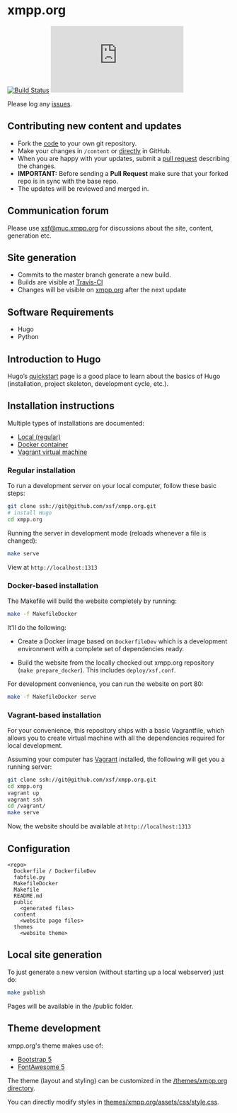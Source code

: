 # xmpp.org

[![Build Status](https://app.travis-ci.com/xsf/xmpp.org.svg?branch=master)](https://app.travis-ci.com/xsf/xmpp.org)
[![Docker Build Status](https://img.shields.io/docker/cloud/build/xmppxsf/xmpp.org)](https://hub.docker.com/r/xmppxsf/xmpp.org/builds/)

Please log any [issues](https://github.com/xsf/xmpp.org/issues/new).

## Contributing new content and updates

* Fork the [code](https://github.com/xsf/xmpp.org/fork) to your own git repository.
* Make your changes in `/content` or [directly](https://github.com/xsf/xmpp.org/tree/master/content) in GitHub.
* When you are happy with your updates, submit a [pull request](https://github.com/xsf/xmpp.org/pulls) describing the changes.
* **IMPORTANT:** Before sending a **Pull Request** make sure that your forked repo is in sync with the base repo.
* The updates will be reviewed and merged in.

## Communication forum

Please use [xsf@muc.xmpp.org](xmpp:xsf@muc.xmpp.org?join) for discussions about the site, content, generation etc.

## Site generation

* Commits to the master branch generate a new build.
* Builds are visible at [Travis-CI](https://app.travis-ci.com/github/xsf/xmpp.org/builds)
* Changes will be visible on [xmpp.org](https://xmpp.org) after the next update

## Software Requirements

* Hugo
* Python

## Introduction to Hugo

Hugo’s [quickstart](https://gohugo.io/getting-started/quick-start/) page is a good place to learn about the basics of Hugo (installation, project skeleton, development cycle, etc.).

## Installation instructions

Multiple types of installations are documented:

* [Local (regular)](#regular-installation)
* [Docker container](#docker-based-installation)
* [Vagrant virtual machine](#vagrant-based-installation)

### Regular installation

To run a development server on your local computer, follow these basic steps:

```bash
git clone ssh://git@github.com/xsf/xmpp.org.git
# install Hugo
cd xmpp.org
```

Running the server in development mode (reloads whenever a file is changed):

```bash
make serve
```

View at `http://localhost:1313`

### Docker-based installation

The Makefile will build the website completely by running:

```bash
make -f MakefileDocker
```

It'll do the following:

* Create a Docker image based on `DockerfileDev` which is a development environment with a complete set of dependencies ready.

* Build the website from the locally checked out xmpp.org repository (`make prepare_docker`). This includes `deploy/xsf.conf`.

For development convenience, you can run the website on port 80:

```bash
make -f MakefileDocker serve
```

### Vagrant-based installation

For your convenience, this repository ships with a basic Vagrantfile, which allows you to create virtual machine with all the dependencies required for local development.

Assuming your computer has [Vagrant](https://www.vagrantup.com/) installed, the following will get you a running server:

```bash
git clone ssh://git@github.com/xsf/xmpp.org.git
cd xmpp.org
vagrant up
vagrant ssh
cd /vagrant/
make serve
```

Now, the website should be available at `http://localhost:1313`

## Configuration

```
<repo>
  Dockerfile / DockerfileDev
  fabfile.py
  MakefileDocker
  Makefile
  README.md
  public
    <generated files>
  content
    <website page files>
  themes
    <website theme>
```

## Local site generation

To just generate a new version (without starting up a local webserver) just do:

```bash
make publish
```

Pages will be available in the /public folder.

## Theme development

xmpp.org's theme makes use of:

* [Bootstrap 5](https://getbootstrap.com/docs/5.1/getting-started/introduction/)
* [FontAwesome 5](https://fontawesome.com/v5.15/how-to-use/on-the-web/referencing-icons/basic-use)

The theme (layout and styling) can be customized in the [/themes/xmpp.org directory](https://github.com/xsf/xmpp.org/tree/master/themes/xmpp.org).

You can directly modify styles in [themes/xmpp.org/assets/css/style.css](https://github.com/xsf/xmpp.org/blob/master/themes/xmpp.org/assets/css/style.css).
